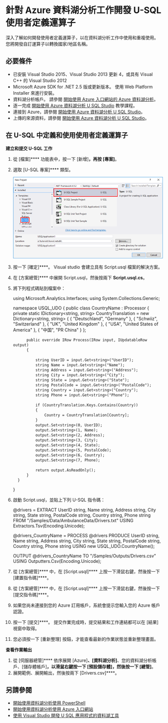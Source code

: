 <properties 
   pageTitle="針對 Azure 資料湖分析工作開發 U-SQL 使用者定義運算子 | Azure" 
   description="深入了解如何開發使用者定義運算子，以在資料湖分析工作中使用和重複使用。 " 
   services="data-lake-analytics" 
   documentationCenter="" 
   authors="mumian" 
   manager="paulettm" 
   editor="cgronlun"/>

<tags
   ms.service="data-lake-analytics"
   ms.devlang="na"
   ms.topic="article"
   ms.tgt_pltfrm="na"
   ms.workload="big-data" 
   ms.date="10/22/2015"
   ms.author="jgao"/>



# 針對 Azure 資料湖分析工作開發 U-SQL 使用者定義運算子

深入了解如何開發使用者定義運算子，以在資料湖分析工作中使用和重複使用。 您將開發自訂運算子以轉換國家/地區名稱。

## 必要條件

- 已安裝 Visual Studio 2015、Visual Studio 2013 更新 4，或具有 Visual C++ 的 Visual Studio 2012
- Microsoft Azure SDK for .NET 2.5 版或更新版本。 使用 Web Platform Installer 來進行安裝。
- 資料湖分析帳戶。 請參閱 [開始使用 Azure 入口網站的 Azure 資料湖分析](data-lake-analytics-get-started-portal.md)。
- 逐一完成 [開始使用 Azure 資料湖分析 U SQL Studio](data-lake-analytics-u-sql-studio-get-started.md) 教學課程。
- 連接到 Azure，請參閱 [開始使用 Azure 資料湖分析 U SQL Studio](data-lake-analytics-u-sql-studio-get-started.md#connect-to-azure)。
- 上傳的來源資料，請參閱 [開始使用 Azure 資料湖分析 U SQL Studio](data-lake-analytics-u-sql-studio-get-started.md#upload-source-data-files)。

## 在 U-SQL 中定義和使用使用者定義運算子

**建立和提交 U-SQL 工作**

1. 從 [檔案]**** 功能表中，按一下 [新增]****，再按 [專案]****。
2. 選取 [U-SQL 專案]**** 類型。

    ![新的 U-SQL Visual Studio 專案](./media/data-lake-analytics-data-lake-tools-get-started/data-lake-analytics-data-lake-tools-new-project.png)

3. 按一下 [確定]****。 Visual studio 會建立具有 Script.usql 檔案的解決方案。
4. 在 [方案總管]**** 中展開 Script.usql，然後按兩下 **Script.usql.cs**。
5. 將下列程式碼貼到檔案中：

     using Microsoft.Analytics.Interfaces;
     using System.Collections.Generic;
    
     namespace USQL_UDO
     {
         public class CountryName : IProcessor
         {
             private static IDictionary<string, string> CountryTranslation = new Dictionary<string, string>
             {
                 {
                     "Deutschland", "Germany"
                 },
                 {
                     "Schwiiz", "Switzerland"
                 },
                 {
                     "UK", "United Kingdom"
                 },
                 {
                     "USA", "United States of America"
                 },
                 {
                     "中国", "PR China"
                 }
             };
    
             public override IRow Process(IRow input, IUpdatableRow output)
             {
    
                 string UserID = input.Get<string>("UserID");
                 string Name = input.Get<string>("Name");
                 string Address = input.Get<string>("Address");
                 string City = input.Get<string>("City");
                 string State = input.Get<string>("State");
                 string PostalCode = input.Get<string>("PostalCode");
                 string Country = input.Get<string>("Country");
                 string Phone = input.Get<string>("Phone");
    
                 if (CountryTranslation.Keys.Contains(Country))
                 {
                     Country = CountryTranslation[Country];
                 }
                 output.Set<string>(0, UserID);
                 output.Set<string>(1, Name);
                 output.Set<string>(2, Address);
                 output.Set<string>(3, City);
                 output.Set<string>(4, State);
                 output.Set<string>(5, PostalCode);
                 output.Set<string>(6, Country);
                 output.Set<string>(7, Phone);
    
                 return output.AsReadOnly();
             }
         }
     }

5. 啟動 Script.usql，並貼上下列 U-SQL 指令碼：

     @drivers =
         EXTRACT UserID      string,
                 Name        string,
                 Address     string,
                 City        string,
                 State       string,
                 PostalCode  string,
                 Country     string,
                 Phone       string
         FROM "/Samples/Data/AmbulanceData/Drivers.txt"
         USING Extractors.Tsv(Encoding.Unicode);
    
     @drivers_CountryName =
         PROCESS @drivers
         PRODUCE UserID string,
                 Name string,
                 Address string,
                 City string,
                 State string,
                 PostalCode string,
                 Country string,
                 Phone string
         USING new USQL_UDO.CountryName();    
    
     OUTPUT @drivers_CountryName
         TO "/Samples/Outputs/Drivers.csv"
         USING Outputters.Csv(Encoding.Unicode);

6. 從 [方案總管]**** 中，在 [Script.usql]**** 上按一下滑鼠右鍵，然後按一下 [建置指令碼]****。
6. 從 [方案總管]**** 中，在 [Script.usql]**** 上按一下滑鼠右鍵，然後按一下 [提交指令碼]****。
7. 如果您尚未連接到您的 Azure 訂用帳戶，系統會提示您輸入您的 Azure 帳戶認證。
7. 按一下 [提交]****。 提交作業完成時，提交結果和工作連結都可以在 [結果] 視窗中取得。
8. 您必須按一下 [重新整理] 按鈕，才能查看最新的作業狀態並重新整理畫面。

**查看作業輸出**

1. 從 [伺服器總管]**** 依序展開 [Azure]****、[資料湖分析]****、您的資料湖分析帳戶、[儲存體帳戶]****，以滑鼠右鍵按一下 [預設儲存體]，然後按一下 [總管]****。
2. 展開範例、展開輸出，然後按兩下 [Drivers.csv]****。


## 另請參閱

- [開始使用資料湖分析使用 PowerShell](data-lake-analytics-get-started-powershell.md)
- [開始使用資料湖分析使用 Azure 入口網站](data-lake-analytics-get-started-portal.md)
- [使用 Visual Studio 開發 U SQL 應用程式的資料湖工具](data-lake-analytics-data-lake-tools-get-started.md)




